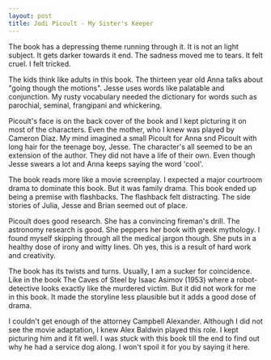 ```yaml
---
layout: post
title: Jodi Picoult - My Sister's Keeper
---
```

The book has a depressing theme running through it. It is not an light subject. It gets darker towards it end. The sadness moved me to tears. It felt cruel. I felt tricked.

The kids think like adults in this book. The thirteen year old Anna talks about "going though the motions". Jesse uses words like palatable and conjunction. My rusty vocabulary needed the dictionary for words such as parochial, seminal, frangipani and whickering.

Picoult's face is on the back cover of the book and I kept picturing it on most of the characters. Even the mother, who I knew was played by Cameron Diaz. My mind imagined a small Picoult for Anna snd Picoult with long hair for the teenage boy, Jesse. The character's all seemed to be an extension of the author. They did not have a life of their own. Even though Jesse swears a lot and Anna keeps saying the word 'cool'.

The book reads more like a movie screenplay. I expected a major courtroom drama to dominate this book. But it was family drama. This book ended up being a premise with flashbacks. The flashback felt distracting. The side stories of Julia, Jesse and Brian seemed out of place.

Picoult does good research. She has a convincing fireman's drill. The astronomy research is good. She peppers her book with greek mythology. I found myself skipping through all the medical jargon though. She puts in a healthy dose of irony and witty lines. Oh yes, this is a result of hard work and creativity.

The book has its twists and turns. Usually, I am a sucker for coincidence. Like in the book The Caves of Steel by Isaac Asimov (1953) where a robot-detective looks exactly like the murdered victim. But it did not work for me in this book. It made the storyline less plausible but it adds a good dose of drama.

I couldn't get enough of the attorney Campbell Alexander. Although I did not see the movie adaptation, I knew Alex Baldwin played this role. I kept picturing him and it fit well. I was stuck with this book till the end to find out why he had a service dog along. I won't spoil it for you by saying it here.

